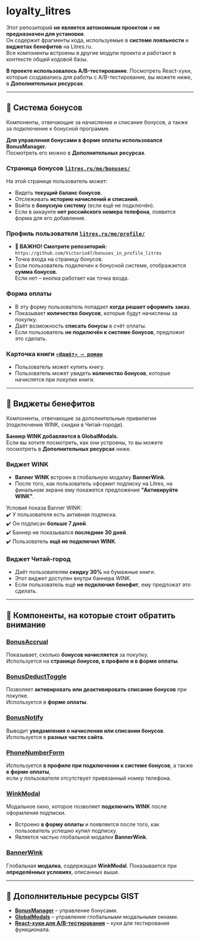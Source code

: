 # loyalty_litres

Этот репозиторий **не является автономным проектом** и **не предназначен для установки**.  
Он содержит фрагменты кода, используемые в **системе лояльности** и **виджетах бенефитов** на Litres.ru.  
Все компоненты встроены в другие модули проекта и работают в контексте общей кодовой базы.

**В проекте использовалось A/B-тестирование**.
Посмотреть React-хуки, которые создавались для работы с A/B-тестирование, вы можете ниже, в **Дополнительных ресурсах**.

---

## 📌 Система бонусов

Компоненты, отвечающие за начисление и списание бонусов, а также за подключение к бонусной программе.

**Для управления бонусами в форме оплаты использовался BonusManager.**  
Посмотреть его можно в **Дополнительных ресурсах**.

### **Страница бонусов** [`litres.ru/me/bonuses/`](https://www.litres.ru/me/bonuses/)
На этой странице пользователь может:
- Видеть **текущий баланс бонусов**.
- Отслеживать **историю начислений и списаний**.
- Войти в **бонусную систему** (если ещё не подключён).
- Если в аккаунте **нет российского номера телефона**, появится форма для его добавления.

### **Профиль пользователя** [`litres.ru/me/profile/`](https://www.litres.ru/me/profile/)
- **🔹 ВАЖНО! Смотрите репозиторий:** `https://github.com/Victorio47/bonuses_in_profile_litres`
- Точка входа на страницу бонусов.
- Если пользователь подключен к бонусной системе, отображается **сумма бонусов**.  
  Если нет – кнопка работает как точка входа.

### **Форма оплаты**
- В эту форму пользователь попадает **когда решает оформить заказ**.
- Показывает **количество бонусов**, которые будут начислены за покупку.
- Даёт возможность **списать бонусы** в счёт оплаты.
- Если пользователь **не подключён к системе бонусов**, предложит это сделать.

### **Карточка книги** [`«Идио́т» — роман`](https://www.litres.ru/book/fedor-dostoevskiy/idiot-64406116/)
- Пользователь может купить книгу.
- Пользователь может увидеть **количество бонусов**, которые начислятся при покупке книги.

---

## 📌 Виджеты бенефитов

Компоненты, отвечающие за дополнительные привилегии (подключение WINK, скидки в Читай-городе).

**Баннер WINK добавляется в GlobalModals.**  
Если вы хотите посмотреть, как они устроены, то вы можете посмотреть в **Дополнительных ресурсах** ниже.

### **Виджет WINK**
- **Banner WINK** встроен в глобальную модалку **BannerWink**.
- После того, как пользователь оформит подписку на Litres, на финальном экране ему покажется предложение **"Активируйте WINK"**.

Условия показа Banner WINK:  
✔️ У пользователя есть активная подписка.  
✔️ Он подписан **больше 7 дней**.  
✔️ Баннер не показывался **последние 30 дней**.  
✔️ Пользователь **ещё не подключил WINK**.

### **Виджет Читай-город**
- Даёт пользователям **скидку 30%** на бумажные книги.
- Этот виджет доступен внутри баннера WINK.
- Если пользователь ещё **не подключил бенефит**, ему предложат это сделать.

---

## 🔹 Компоненты, на которые стоит обратить внимание

### **[BonusAccrual](https://gist.github.com/GusevViktor/97f6d4a47fc791578699252e621d2d04)**
Показывает, сколько **бонусов начисляется** за покупку.  
Используется на **странице бонусов, в профиле и в форме оплаты**.

### **[BonusDeductToggle](https://gist.github.com/GusevViktor/b8588e1ec1571e08c2fb65327da475db)**
Позволяет **активировать или деактивировать списание бонусов** при покупке.  
Используется в **форме оплаты**.

### **[BonusNotify](https://gist.github.com/GusevViktor/834427bc835e8a1cd45218670ff25d0f)**
Выводит **уведомления о начислении или списании бонусов**.  
Используется в **разных частях сайта**.

### **[PhoneNumberForm](https://gist.github.com/GusevViktor/834427bc835e8a1cd45218670ff25d0f)**
Используется **в профиле при подключении к системе бонусов**, а также **в форме оплаты**,  
если у пользователя отсутствует привязанный номер телефона.

### **[WinkModal](https://gist.github.com/GusevViktor/834427bc835e8a1cd45218670ff25d0f)**
Модальное окно, которое позволяет **подключить WINK** после оформления подписки.
- Встроено **в форму оплаты** и появляется после того, как пользователь успешно купил подписку.
- Является частью глобальной модалки **BannerWink**.

### **[BannerWink](https://gist.github.com/GusevViktor/834427bc835e8a1cd45218670ff25d0f)**
Глобальная **модалка**, содержащая **WinkModal**.
Показывается при **определённых условиях**, описанных выше.

---

## 📂 **Дополнительные ресурсы GIST**
- **[BonusManager](https://gist.github.com/Victorio47/6745d3d944b4a750e83e8d0e3c3d57d8)** – управление бонусами.
- **[GlobalModals](https://gist.github.com/Victorio47/c119704a7881946e4fdb8a767fb19501)** – управление глобальными модальными окнами.
- **[React-хуки для A/B-тестирования](https://gist.github.com/Victorio47/9a49b76f459cbd80630f50efc7ff71fa)** – хуки для тестирования функционала.
